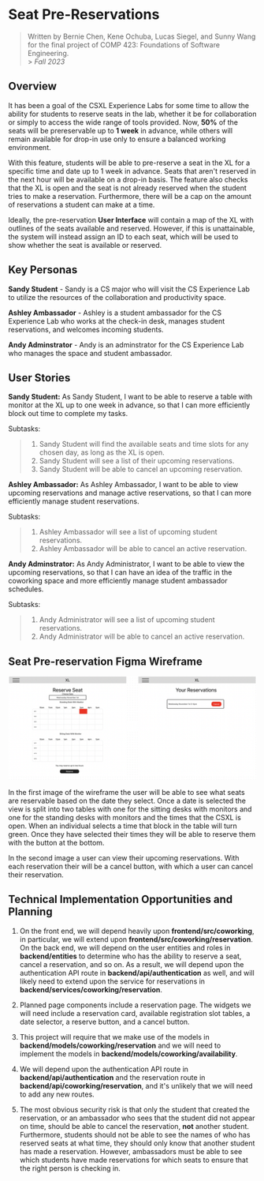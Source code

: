 # Seat Pre-Reservations

> Written by Bernie Chen, Kene Ochuba, Lucas Siegel, and Sunny Wang for the final project of COMP 423: Foundations of Software Engineering.<br> > _Fall 2023_

## Overview

It has been a goal of the CSXL Experience Labs for some time to allow the ability for students to reserve seats in the lab, whether it be for collaboration or simply to access the wide range of tools provided. Now, **50%** of the seats will be prereservable up to **1 week** in advance, while others will remain available for drop-in use only to ensure a balanced working environment.

With this feature, students will be able to pre-reserve a seat in the XL for a specific time and date up to 1 week in advance. Seats that aren't reserved in the next hour will be available on a drop-in basis. The feature also checks that the XL is open and the seat is not already reserved when the student tries to make a reservation. Furthermore, there will be a cap on the amount of reservations a student can make at a time.

Ideally, the pre-reservation **User Interface** will contain a map of the XL with outlines of the seats available and reserved. However, if this is unattainable, the system will instead assign an ID to each seat, which will be used to show whether the seat is available or reserved.

## Key Personas

**Sandy Student** - Sandy is a CS major who will visit the CS Experience Lab to utilize the resources of the collaboration and productivity space.

**Ashley Ambassador** - Ashley is a student ambassador for the CS Experience Lab who works at the check-in desk, manages student reservations, and welcomes incoming students.

**Andy Adminstrator** - Andy is an adminstrator for the CS Experience Lab who manages the space and student ambassador.


## User Stories

**Sandy Student:**
As Sandy Student, I want to be able to reserve a table with monitor at the XL up to one week in advance, so that I can more efficiently block out time to complete my tasks. 

Subtasks: 
> 1. Sandy Student will find the available seats and time slots for any chosen day, as long as the XL is open.<br>
> 2. Sandy Student will see a list of their upcoming reservations.<br>
> 3. Sandy Student will be able to cancel an upcoming reservation.<br>

**Ashley Ambassador:**
As Ashley Ambassador, I want to be able to view upcoming reservations and manage active reservations, so that I can more efficiently manage student reservations. 

Subtasks:
> 1. Ashley Ambassador will see a list of upcoming student reservations.<br>
> 2. Ashley Ambassador will be able to cancel an active reservation.<br>

**Andy Adminstrator:**
As Andy Administrator, I want to be able to view the upcoming reservations, so that I can have an idea of the traffic in the coworking space and more efficiently manage student ambassador schedules. 

Subtasks:
> 1. Andy Administrator will see a list of upcoming student reservations.<br>
> 2. Andy Administrator will be able to cancel an active reservation.<br>

## Seat Pre-reservation Figma Wireframe

![Presreservation wireframe](/docs/images/reservationwireframe.png "Pre-reservation wireframe")

In the first image of the wireframe the user will be able to see what seats are reservable based on the date they select. Once a date is selected the view is split into two tables with one for the sitting desks with monitors and one for the standing desks with monitors and the times that the CSXL is open. When an individual selects a time that block in the table will turn green. Once they have selected their times they will be able to reserve them with the button at the bottom.

In the second image a user can view their upcoming reservations. With each reservation their will be a cancel button, with which a user can cancel their reservation.

## Technical Implementation Opportunities and Planning

1. On the front end, we will depend heavily upon **frontend/src/coworking**, in particular, we will extend upon **frontend/src/coworking/reservation**. On the back end, we will depend on the user entities and roles in **backend/entities** to determine who has the ability to reserve a seat, cancel a reservation, and so on. As a result, we will depend upon the authentication API route in **backend/api/authentication** as well, and will likely need to extend upon the service for reservations in **backend/services/coworking/reservation**.

2. Planned page components include a reservation page. The widgets we will need include a reservation card, available registration slot tables, a date selector, a reserve button, and a cancel button.

3. This project will require that we make use of the models in **backend/models/coworking/reservation** and we will need to implement the models in **backend/models/coworking/availability**.

4. We will depend upon the authentication API route in **backend/api/authentication** and the reservation route in **backend/api/coworking/reservation**, and it's unlikely that we will need to add any new routes.

5. The most obvious security risk is that only the student that created the reservation, or an ambassador who sees that the student did not appear on time, should be able to cancel the reservation, **not** another student. Furthermore, students should not be able to see the names of who has reserved seats at what time, they should only know that another student has made a reservation. However, ambassadors must be able to see which students have made reservations for which seats to ensure that the right person is checking in.
